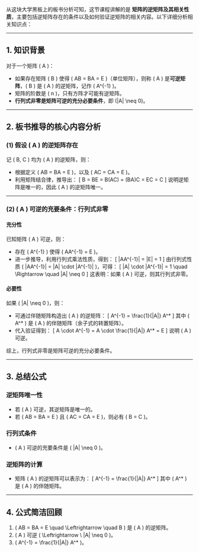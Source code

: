 从这块大学黑板上的板书分析可知，这节课程讲解的是 **矩阵的逆矩阵及其相关性质**，主要包括逆矩阵存在的条件以及如何验证逆矩阵的相关内容。以下详细分析相关知识点：

---

## 1. 知识背景

对于一个矩阵 \( A \)：
- 如果存在矩阵 \( B \) 使得 \( AB = BA = E \)（单位矩阵），则称 \( A \) 是**可逆矩阵**，\( B \) 是 \( A \) 的逆矩阵，记作 \( A^{-1} \)。
- 矩阵的阶数是 \( n \)，只有方阵才可能有逆矩阵。
- **行列式非零是矩阵可逆的充分必要条件**，即 \(|A| \neq 0\)。

---

## 2. 板书推导的核心内容分析

### **(1) 假设 \( A \) 的逆矩阵存在**
记 \( B, C \) 均为 \( A \) 的逆矩阵，则：
- 根据定义 \( AB = BA = E \)，以及 \( AC = CA = E \)。
- 利用矩阵结合律，推导出：
  \[
  B = BE = B(AC) = (BA)C = EC = C
  \]
  说明逆矩阵是唯一的，因此 \( A \) 的逆矩阵唯一。

---

### **(2) \( A \) 可逆的充要条件：行列式非零**

#### **充分性**
已知矩阵 \( A \) 可逆，则：
- 存在 \( A^{-1} \) 使得 \( AA^{-1} = E \)。
- 进一步推导，利用行列式乘法性质，得到：
  \[
  |AA^{-1}| = |E| = 1
  \]
  由行列式性质 \( |AA^{-1}| = |A| \cdot |A^{-1}| \)，可得：
  \[
  |A| \cdot |A^{-1}| = 1 \quad \Rightarrow \quad |A| \neq 0
  \]
  这表明：如果 \( A \) 可逆，则其行列式非零。

#### **必要性**
如果 \( |A| \neq 0 \)，则：
- 可通过伴随矩阵构造出 \( A \) 的逆矩阵：
  \[
  A^{-1} = \frac{1}{|A|} A^*
  \]
  其中 \( A^* \) 是 \( A \) 的伴随矩阵（余子式的转置矩阵）。
- 代入验证得到：
  \[
  A \cdot A^{-1} = A \cdot \frac{1}{|A|} A^* = E
  \]
  说明 \( A \) 可逆。

综上，行列式非零是矩阵可逆的充分必要条件。

---

## 3. 总结公式

### **逆矩阵唯一性**
- 若 \( A \) 可逆，其逆矩阵是唯一的。
- 若 \( AB = BA = E \) 且 \( AC = CA = E \)，则必有 \( B = C \)。

### **行列式条件**
- \( A \) 可逆的充要条件是 \( |A| \neq 0 \)。

### **逆矩阵的计算**
- 矩阵 \( A \) 的逆矩阵可以表示为：
  \[
  A^{-1} = \frac{1}{|A|} A^*
  \]
  其中 \( A^* \) 是 \( A \) 的伴随矩阵。

---

## 4. 公式简洁回顾

1. \( AB = BA = E \quad \Leftrightarrow \quad B \) 是 \( A \) 的逆矩阵。
2. \( A \) 可逆 \( \Leftrightarrow \ |A| \neq 0 \)。
3. \( A^{-1} = \frac{1}{|A|} A^* \)。